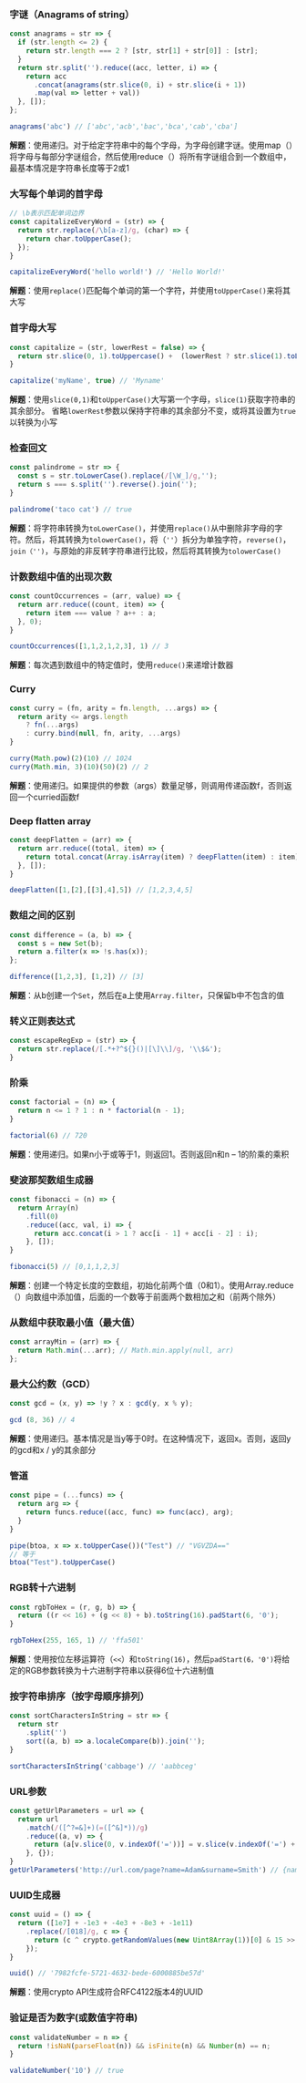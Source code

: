 ### 字谜（Anagrams of string）

```js
const anagrams = str => {
  if (str.length <= 2) { 
    return str.length === 2 ? [str, str[1] + str[0]] : [str];
  }
  return str.split('').reduce((acc, letter, i) => {
    return acc
      .concat(anagrams(str.slice(0, i) + str.slice(i + 1))
      .map(val => letter + val))
  }, []);
};

anagrams('abc') // ['abc','acb','bac','bca','cab','cba']
```
**解题**：使用递归。对于给定字符串中的每个字母，为字母创建字谜。使用map（）将字母与每部分字谜组合，然后使用reduce（）将所有字谜组合到一个数组中，最基本情况是字符串长度等于2或1


### 大写每个单词的首字母

```js
// \b表示匹配单词边界
const capitalizeEveryWord = (str) => {
  return str.replace(/\b[a-z]/g, (char) => {
    return char.toUpperCase();
  });
}

capitalizeEveryWord('hello world!') // 'Hello World!'
```
**解题**：使用`replace()`匹配每个单词的第一个字符，并使用`toUpperCase()`来将其大写


### 首字母大写

```js
const capitalize = (str, lowerRest = false) => {
  return str.slice(0, 1).toUppercase() +  (lowerRest ? str.slice(1).toLowerCase() : str.slice(1))
}

capitalize('myName', true) // 'Myname'
```

**解题**：使用`slice(0,1)`和`toUpperCase()`大写第一个字母，`slice(1)`获取字符串的其余部分。 省略`lowerRest`参数以保持字符串的其余部分不变，或将其设置为`true`以转换为小写


### 检查回文
```js
const palindrome = str => {
  const s = str.toLowerCase().replace(/[\W_]/g,'');
  return s === s.split('').reverse().join('');
}

palindrome('taco cat') // true
```

**解题**：将字符串转换为`toLowerCase()`，并使用`replace()`从中删除非字母的字符。然后，将其转换为`tolowerCase()`，将（`''`）拆分为单独字符，`reverse()`，`join（'')`，与原始的非反转字符串进行比较，然后将其转换为`tolowerCase()`

### 计数数组中值的出现次数
```js
const countOccurrences = (arr, value) => {
  return arr.reduce((count, item) => {
    return item === value ? a++ : a;
  }, 0);
}

countOccurrences([1,1,2,1,2,3], 1) // 3
```

**解题**：每次遇到数组中的特定值时，使用`reduce()`来递增计数器


### Curry
```js
const curry = (fn, arity = fn.length, ...args) => {
  return arity <= args.length
    ? fn(...args)
    : curry.bind(null, fn, arity, ...args)
}

curry(Math.pow)(2)(10) // 1024
curry(Math.min, 3)(10)(50)(2) // 2
```
**解题**：使用递归。如果提供的参数（args）数量足够，则调用传递函数f，否则返回一个curried函数f


### Deep flatten array
```js
const deepFlatten = (arr) => {
  return arr.reduce((total, item) => {
    return total.concat(Array.isArray(item) ? deepFlatten(item) : item);
  }, []);
}

deepFlatten([1,[2],[[3],4],5]) // [1,2,3,4,5]
```

### 数组之间的区别
```js
const difference = (a, b) => { 
  const s = new Set(b); 
  return a.filter(x => !s.has(x)); 
};

difference([1,2,3], [1,2]) // [3]
```
**解题**：从b创建一个`Set`，然后在a上使用`Array.filter`，只保留b中不包含的值

### 转义正则表达式
```js
const escapeRegExp = (str) => {
  return str.replace(/[.*+?^${}()|[\]\\]/g, '\\$&');
}
```

### 阶乘
```js
const factorial = (n) => {
  return n <= 1 ? 1 : n * factorial(n - 1);
}

factorial(6) // 720
```
**解题**：使用递归。如果n小于或等于1，则返回1。否则返回n和n – 1的阶乘的乘积

### 斐波那契数组生成器
```js
const fibonacci = (n) => {
  return Array(n)
    .fill(0)
    .reduce((acc, val, i) => { 
      return acc.concat(i > 1 ? acc[i - 1] + acc[i - 2] : i);
    }, []);
}

fibonacci(5) // [0,1,1,2,3]
```
**解题**：创建一个特定长度的空数组，初始化前两个值（0和1）。使用Array.reduce（）向数组中添加值，后面的一个数等于前面两个数相加之和（前两个除外）

### 从数组中获取最小值（最大值）
```js
const arrayMin = (arr) => {
  return Math.min(...arr); // Math.min.apply(null, arr)
};
```

### 最大公约数（GCD）
```js
const gcd = (x, y) => !y ? x : gcd(y, x % y);

gcd (8, 36) // 4
```
**解题**：使用递归。基本情况是当y等于0时。在这种情况下，返回x。否则，返回y的gcd和x / y的其余部分

### 管道
```js
const pipe = (...funcs) => { 
  return arg => { 
    return funcs.reduce((acc, func) => func(acc), arg);
  }
}

pipe(btoa, x => x.toUpperCase())("Test") // "VGVZDA=="
// 等于
btoa("Test").toUpperCase()
```

### RGB转十六进制
```js
const rgbToHex = (r, g, b) => { 
  return ((r << 16) + (g << 8) + b).toString(16).padStart(6, '0');
}

rgbToHex(255, 165, 1) // 'ffa501'
```
**解题**：使用按位左移运算符（`<<`）和`toString(16)`，然后`padStart(6，'0')`将给定的RGB参数转换为十六进制字符串以获得6位十六进制值

### 按字符串排序（按字母顺序排列）
```js
const sortCharactersInString = str => {
  return str
    .split('')
    sort((a, b) => a.localeCompare(b)).join('');
}

sortCharactersInString('cabbage') // 'aabbceg'
```

### URL参数
```js
const getUrlParameters = url => {
  return url
    .match(/([^?=&]+)(=([^&]*))/g)
    .reduce((a, v) => {
      return (a[v.slice(0, v.indexOf('='))] = v.slice(v.indexOf('=') + 1), a)
    }, {});
}
getUrlParameters('http://url.com/page?name=Adam&surname=Smith') // {name: 'Adam', surname: 'Smith'}
```

### UUID生成器
```js
const uuid = () => {
  return ([1e7] + -1e3 + -4e3 + -8e3 + -1e11)
    .replace(/[018]/g, c => {
      return (c ^ crypto.getRandomValues(new Uint8Array(1))[0] & 15 >> c / 4).toString(16);
    });
}

uuid() // '7982fcfe-5721-4632-bede-6000885be57d'
```
**解题**：使用crypto API生成符合RFC4122版本4的UUID

### 验证是否为数字(或数值字符串)
```js
const validateNumber = n => { 
  return !isNaN(parseFloat(n)) && isFinite(n) && Number(n) == n;
}

validateNumber('10') // true
```